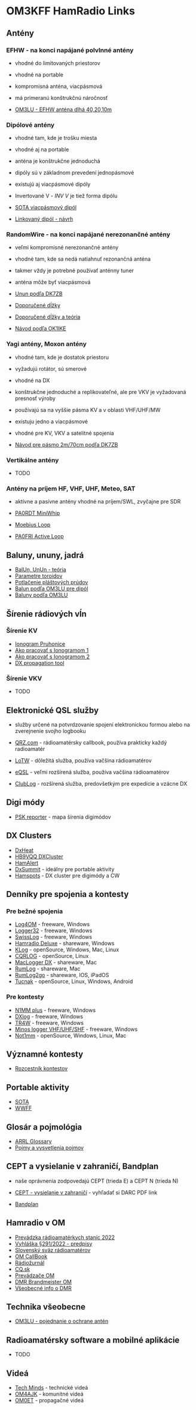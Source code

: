OM3KFF HamRadio Links
======

## Antény

### EFHW - na konci napájané polvlnné antény

- vhodné do limitovaných priestorov
- vhodné na portable
- kompromisná anténa, viacpásmová
- má primeranú konštrukčnú náročnosť

- [OM3LU - EFHW anténa dlhá 40,20,10m](https://om3lu.blogspot.com/2020/12/efhw-antena-dlha-40-20-10-metrov.html)

### Dipólové antény

- vhodné tam, kde je trošku miesta
- vhodné aj na portable
- anténa je konštrukčne jednoduchá
- dipóly sú v základnom prevedení jednopásmové
- existujú aj viacpásmové dipóly
- Invertované V - *INV V* je tiež forma dipólu

- [SOTA viacpásmový dipól](https://om3kff.sk/2014/05/lahky-viacpasmovy-dipol-pre-sota/?lang=sk)
- [Linkovaný dipól - návrh](https://www.sotabeams.co.uk/linked-dipoles/)

### RandomWire - na konci napájané nerezonančné antény

- veľmi kompromisné nerezonančné antény
- vhodné tam, kde sa nedá natiahnuť rezonančná anténa
- takmer vždy je potrebné používať anténny tuner
- anténa môže byť viacpásmová

- [Unun podľa DK7ZB](https://www.qsl.net/dk7zb/Baluns/MTFT.htm)
- [Doporučené dĺžky](https://udel.edu/~mm/ham/randomWire/)
- [Doporučené dĺžky a teória](https://www.hamuniverse.com/randomwireantennalengths.html)
- [Návod podľa OK1IKE](http://ok1ike.c-a-v.com/soubory/drat_ant.htm)

### Yagi antény, Moxon antény

- vhodné tam, kde je dostatok priestoru
- vyžadujú rotátor, sú smerové
- vhodné na DX
- konštrukčne jednoduché a replikovateľné, ale pre VKV je vyžadovaná presnosť výroby
- používajú sa na vyššie pásma KV a v oblasti VHF/UHF/MW
- existuju jedno a viacpásmové
- vhodné pre KV, VKV a satelitné spojenia

- [Návod pre pásmo 2m/70cm podľa DK7ZB](https://www.qsl.net/dk7zb/PVC-Yagis/PVC-details.htm)

### Vertikálne antény

- TODO

### Antény na príjem HF, VHF, UHF, Meteo, SAT

- aktívne a pasívne antény vhodné na príjem/SWL, zvyčajne pre SDR

- [PA0RDT MiniWhip](https://www.pa3fwm.nl/technotes/tn07.html)
- [Moebius Loop](https://swling.com/blog/2020/04/diy-how-to-build-a-noise-cancelling-passive-loop-ncpl-antenna/)
- [PA0FRI Active Loop](https://pa0fri.home.xs4all.nl/Ant/Active%20antenna/Active%20receiving%20%20loop%20antenna%20eng.htm)

## Baluny, ununy, jadrá

- [BalUn, UnUn - teória](http://vk5ajl.com/projects/baluns.php)
- [Parametre toroidov](https://toroids.info/)
- [Potlačenie pláštových prúdov](http://www.karinya.net/g3txq/chokes/)
- [Balun podľa OM3LU pre dipól](https://om3lu.blogspot.com/2020/07/ochrana-prijmu-proti-indukovanym-vf_8.html)
- [Baluny podľa OM3LU](https://om3lu.blogspot.com/2023/01/ako-si-vyrobime-dobre-baluny-11-14.html)

## Šírenie rádiových vĺn

### Šírenie KV

- [Ionogram Pruhonice](http://digisonda.ufa.cas.cz/latestFrames.htm)
- [Ako pracovať s Ionogramom 1](https://www.ok1kze.com/radioklub/historie-2/ionogram-a-souvislost-s-delkou-skoku-odrazem-od-ionosfery)
- [Ako pracovať s Ionogramom 2](https://ok1dn.webnode.cz/news/ionogram/)
- [DX propagation tool](https://dr2w.de/dx-propagation/)

### Šírenie VKV

- TODO

## Elektronické QSL služby

- služby určené na potvrdzovanie spojení elektronickou formou alebo na zverejnenie svojho logbooku

- [QRZ.com](https://www.qrz.com/) - rádioamatérsky callbook, používa prakticky každý radioamatér
- [LoTW](https://lotw.arrl.org/lotw-help/getting-started/) - dôležitá služba, používa vačšina rádioamatérov
- [eQSL](https://eqsl.cc/qslcard/Login.cfm) - veľmi rozšírená služba, používa vačšina rádioamatérov
- [ClubLog](https://clublog.org/) - rozšírená služba, predovšetkým pre expedície a vzácne DX

## Digi módy

- [PSK reporter](https://pskreporter.info/pskmap.html) - mapa šírenia digimódov

## DX Clusters

- [DxHeat](https://www.dxheat.com/dxc/)
- [HB9VQQ DXCluster](https://webcluster.hb9vqq.ch/)
- [HamAlert](https://hamalert.org/)
- [DxSummit](http://dxsummit.fi/#/) - ideálny pre portable aktivity
- [Hamspots](https://hamspots.net/) - DX cluster pre digimódy a CW

## Denníky pre spojenia a kontesty

### Pre bežné spojenia

- [Log4OM](https://www.log4om.com/) - freeware, Windows
- [Logger32](https://www.logger32.net/) - freeware, Windows
- [SwissLog](https://www.swisslogforwindows.com/) - freeware, Windows
- [Hamradio Deluxe](https://www.hamradiodeluxe.com/) - shareware, Windows
- [KLog](https://www.klog.xyz/) - openSource, Windows, Mac, Linux
- [CQRLOG](https://www.cqrlog.com/) - openSource, Linux
- [MacLogger DX](https://www.dogparksoftware.com/MacLoggerDX.html) - shareware, Mac
- [RumLog](https://dl2rum.de/rumsoft/RUMLog.html) - shareware, Mac
- [RumLog2go](https://dl2rum.de/rumsoft/RUMlog2Go.html) - shareware, IOS, iPadOS
- [Tucnak](https://tucnak.nagano.cz/wiki/Main_Page) - openSource, Linux, Windows, Android

### Pre kontesty

- [N1MM plus](https://n1mmwp.hamdocs.com/) - freeware, Windows
- [DXlog](https://www.dxlog.net/) - freeware, Windows
- [TR4W](https://tr4w.net/) - freeware, Windows
- [Minos logger VHF/UHF/SHF](https://minos.sourceforge.net/) - freeware, Windows
- [Not1mm](https://github.com/mbridak/not1mm) - openSource, Windows, Linux, Mac

## Významné kontesty

- [Rozcestník kontestov](https://contest.run/)

## Portable aktivity

- [SOTA](https://sota.telesweb.sk/)
- [WWFF](http://omff.wz.sk/)

## Glosár a pojmológia

- [ARRL Glossary](https://www.arrl.org/ham-radio-glossary)
- [Pojmy a vysvetlenia pojmov](https://www.nyc-arecs.org/icom_terms.pdf)

## CEPT a vysielanie v zahraničí, Bandplan

- naše oprávnenia zodpovedajú CEPT (trieda E) a CEPT N (trieda N)

- [CEPT - vysielanie v zahraničí](https://www.iaru-r1.org/reference/operating-abroad/) - vyhľadať si DARC PDF link
- [Bandplan](https://www.iaru-r1.org/reference/band-plans/)

## Hamradio v OM

- [Prevádzka rádioamatérkych staníc 2022](https://www.slov-lex.sk/static/pdf/2022/291/ZZ_2022_291_20220901.pdf)
- [Vyhláška §291/2022 - predpisy](https://www.slov-lex.sk/pravne-predpisy/SK/ZZ/2022/291/)
- [Slovenský sväz rádioamatérov](https://www.hamradio.sk/)
- [OM CallBook](https://depe.sk/omcb/)
- [Rádiožurnál](https://www.radiozurnal.sk/)
- [CQ.sk](https://cq.sk/)
- [Prevádzače OM](https://sites.google.com/site/prevadzace/zoznam-om-prev%C3%A1dza%C4%8Dov)
- [DMR Brandmeister OM](https://wiki.brandmeister.network/index.php/Slovakia)
- [Všeobecné info o DMR](https://mhz.sk/dmr/)

## Technika všeobecne

- [OM3LU - pojednanie o ochrane antén](https://om3lu.blogspot.com/2021/09/ochrana-radioamaterskych-zariadeni-pred.html)

## Radioamatérsky software a mobilné aplikácie

- TODO

## Videá

- [Tech Minds](https://www.youtube.com/channel/UC9a8Z6Sp6eb2s3O79pX5Zvg) - technické videá
- [OM4AJK](https://www.youtube.com/channel/UCdLOCK0v7IfUtbTSY1khr7Q) - komunitné videá
- [OM0ET](https://www.youtube.com/channel/UCy7btBpJl8olJlBu3c87eog) - propagačné videá

